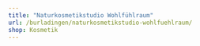 ```yaml
---
title: "Naturkosmetikstudio Wohlfühlraum"
url: /burladingen/naturkosmetikstudio-wohlfuehlraum/
shop: Kosmetik
---
```

